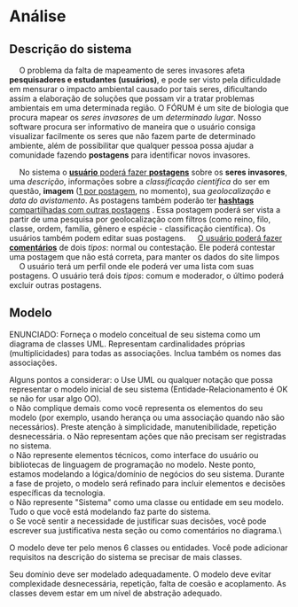 # Análise
## Descrição do sistema
&emsp; O problema da falta de mapeamento de seres invasores afeta **pesquisadores e estudantes (usuários)**, e pode ser visto pela dificuldade em mensurar o impacto ambiental causado por tais seres, dificultando assim a elaboração de soluções que possam vir a tratar problemas ambientais em uma determinada região. O FÓRUM é um site de biologia que procura mapear os _seres invasores_ de um _determinado lugar_. Nosso software procura ser informativo de maneira que o usuário consiga visualizar facilmente os seres que não fazem parte de determinado ambiente, além de possibilitar que qualquer pessoa possa ajudar a comunidade fazendo **postagens** para identificar novos invasores.

&emsp; No sistema o <ins>**usuário** poderá fazer **postagens**</ins> sobre os **seres invasores**, uma _descrição_, informações sobre a _classificação científica_ do ser em questão, **imagem** (<ins>1 por postagem</ins>, no momento), sua _geolocalização_ e _data do avistamento_. As postagens também poderão ter <ins>**hashtags** compartilhadas com outras postagens</ins> . Essa postagem poderá ser vista a partir de uma pesquisa por geolocalização com filtros (como reino, filo, classe, ordem, família, gênero e espécie - classificação científica). Os usuários também podem editar suas postagens.
&emsp; <ins>O usuário poderá fazer **comentários**</ins> de dois _tipos_: normal ou contestação. Ele poderá contestar uma postagem que não está correta, para manter os dados do site limpos
&emsp; O usuário terá um perfil onde ele poderá ver uma lista com suas postagens. O usuário terá dois _tipos_: comum e moderador, o último poderá excluir outras postagens.


## Modelo
ENUNCIADO:
Forneça o modelo conceitual de seu sistema como um diagrama de classes UML. Representam cardinalidades próprias (multiplicidades) para todas as associações. Inclua também os nomes das associações.
 
Alguns pontos a considerar:
o   Use UML ou qualquer notação que possa representar o modelo inicial de seu sistema (Entidade-Relacionamento é OK se não for usar algo OO). \
o   Não complique demais como você representa os elementos do seu modelo (por exemplo, usando herança ou uma associação quando não são necessários). Preste atenção à simplicidade, manutenibilidade, repetição desnecessária.
o   Não representam ações que não precisam ser registradas no sistema.\
o   Não represente elementos técnicos, como interface do usuário ou bibliotecas de linguagem de programação no modelo. Neste ponto, estamos modelando a lógica/domínio de negócios do seu sistema. Durante a fase de projeto, o modelo será refinado para incluir elementos e decisões específicas da tecnologia.\
o   Não represente "Sistema" como uma classe ou entidade em seu modelo. Tudo o que você está modelando faz parte do sistema.\
o   Se você sentir a necessidade de justificar suas decisões, você pode escrever sua justificativa nesta seção ou como comentários no diagrama.\
 
O modelo deve ter pelo menos 6 classes ou entidades. Você pode adicionar requisitos na descrição do sistema se precisar de mais classes.
 
Seu domínio deve ser modelado adequadamente. O modelo deve evitar complexidade desnecessária, repetição, falta de coesão e acoplamento. As classes devem estar em um nível de abstração adequado.

